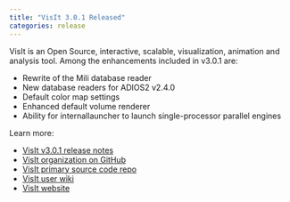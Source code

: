 ```yaml
---
title: "VisIt 3.0.1 Released"
categories: release
---
```


VisIt is an Open Source, interactive, scalable, visualization, animation and analysis tool. Among the enhancements included in v3.0.1 are:

- Rewrite of the Mili database reader
- New database readers for ADIOS2 v2.4.0
- Default color map settings
- Enhanced default volume renderer
- Ability for internallauncher to launch single-processor parallel engines

Learn more:

- [VisIt v3.0.1 release notes](https://wci.llnl.gov/simulation/computer-codes/visit/releases/release-notes-3.0.1)
- [VisIt organization on GitHub](https://github.com/visit-dav)
- [VisIt primary source code repo](https://github.com/visit-dav/visit)
- [VisIt user wiki](https://www.visitusers.org/index.php?title=Main_Page)
- [VisIt website](https://wci.llnl.gov/simulation/computer-codes/visit)
